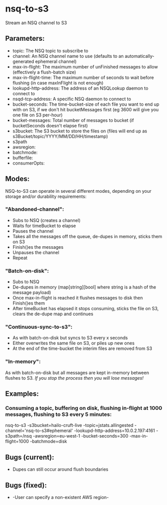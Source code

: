 # nsq-to-s3
Stream an NSQ channel to S3

## Parameters:
* topic: The NSQ topic to subscribe to
* channel: An NSQ channel name to use (defaults to an automatically-generated ephemeral channel)
* max-in-flight: The maximum number of unFinished messages to allow (effectively a flush-batch size)
* max-in-flight-time: The maximum number of seconds to wait before flushing (in case maxInFlight is not enough)
* lookupd-http-address: The address of an NSQLookup daemon to connect to
* nsqd-tcp-address: A specific NSQ daemon to connect to
* bucket-seconds: The time-bucket-size of each file you want to end up with on S3, if we don't hit bucketMessages first (eg 3600 will give you one file on S3 per-hour)
* bucket-messages: Total number of messages to bucket (if bucketSeconds doesn't elapse first)
* s3bucket: The S3 bucket to store the files on (files will end up as s3Bucket/topic/YYYY/MM/DD/HH/timestamp)
* s3path
* awsregion: 
* batchmode: 
* bufferfile: 
* consumerOpts: 

## Modes:
NSQ-to-S3 can operate in several different modes, depending on your storage and/or durability requirements:
### "Abandoned-channel":
  * Subs to NSQ (creates a channel)
  * Waits for timeBucket to elapse
  * Pauses the channel
  * Takes all the messages off the queue, de-dupes in memory, sticks them on S3
  * Finish()es the messages
  * Unpauses the channel
  * Repeat
### "Batch-on-disk":
  * Subs to NSQ
  * De-dupes in memory (map[string][bool] where string is a hash of the message payload)
  * Once max-in-flight is reached it flushes messages to disk then Finish()es them
  * After timeBucket has elapsed it stops consuming, sticks the file on S3, clears the de-dupe map and continues
### "Continuous-sync-to-s3":
  * As with batch-on-disk but syncs to S3 every x seconds
  * Either overwrites the same file on S3, or piles up new ones
  * At the end of the time-bucket the interim files are removed from S3
### "In-memory":
As with batch-on-disk but all messages are kept in-memory between flushes to S3. *If you stop the process then you will lose messages!*

## Examples:
### Consuming a topic, buffering on disk, flushing in-flight at 1000 messages, flushing to S3 every 5 minutes:
nsq-to-s3 -s3bucket=hailo-cruft-live -topic=jstats.allingested -channel='nsq-to-s3#ephemeral' -lookupd-http-address=10.0.2.197:4161 -s3path=/nsq -awsregion=eu-west-1 -bucket-seconds=300 -max-in-flight=1000 -batchmode=disk

## Bugs (current):
* Dupes can still occur around flush boundaries

## Bugs (fixed):
* -User can specify a non-existent AWS region-
